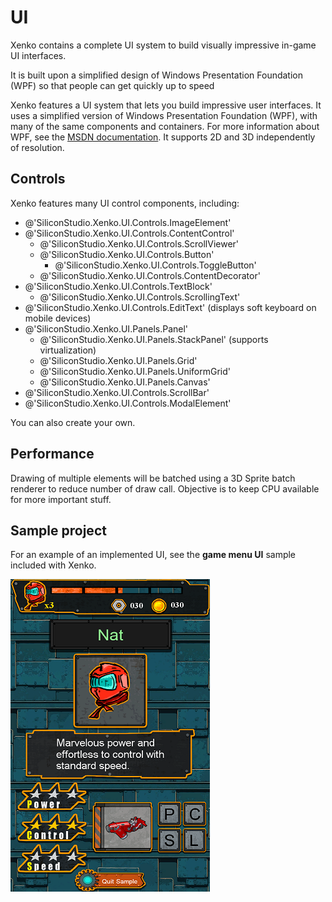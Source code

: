 # UI

<div class="doc-incomplete"/>

Xenko contains a complete UI system to build visually impressive in-game UI interfaces.

It is built upon a simplified design of Windows Presentation Foundation (WPF) so that people can get quickly up to speed

Xenko features a UI system that lets you build impressive user interfaces. It uses a simplified version of Windows Presentation Foundation (WPF), with many of the same components and containers. For more information about WPF, see the [MSDN documentation](https://msdn.microsoft.com/en-us/library/ms745058(v=vs.110).aspx). It supports 2D and 3D independently of resolution.

## Controls

Xenko features many UI control components, including:

* @'SiliconStudio.Xenko.UI.Controls.ImageElement'
* @'SiliconStudio.Xenko.UI.Controls.ContentControl'
  * @'SiliconStudio.Xenko.UI.Controls.ScrollViewer'
  * @'SiliconStudio.Xenko.UI.Controls.Button'
    * @'SiliconStudio.Xenko.UI.Controls.ToggleButton'
  * @'SiliconStudio.Xenko.UI.Controls.ContentDecorator'
* @'SiliconStudio.Xenko.UI.Controls.TextBlock'
  * @'SiliconStudio.Xenko.UI.Controls.ScrollingText'
* @'SiliconStudio.Xenko.UI.Controls.EditText' (displays soft keyboard on mobile devices)
* @'SiliconStudio.Xenko.UI.Panels.Panel'
  * @'SiliconStudio.Xenko.UI.Panels.StackPanel' (supports virtualization)
  * @'SiliconStudio.Xenko.UI.Panels.Grid'
  * @'SiliconStudio.Xenko.UI.Panels.UniformGrid'
  * @'SiliconStudio.Xenko.UI.Panels.Canvas'
* @'SiliconStudio.Xenko.UI.Controls.ScrollBar'
* @'SiliconStudio.Xenko.UI.Controls.ModalElement'

You can also create your own.

## Performance

Drawing of multiple elements will be batched using a 3D Sprite batch renderer to reduce number of draw call. Objective is to keep CPU available for more important stuff.

## Sample project

For an example of an implemented UI, see the **game menu UI** sample included with Xenko.

![media/ui-1.png](media/ui-1.png)

